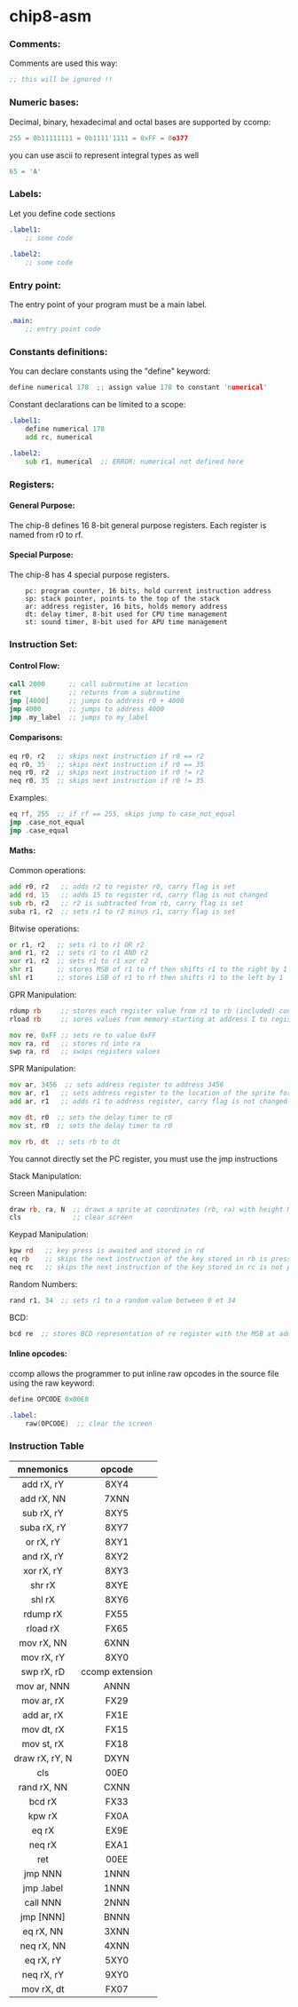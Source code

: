 # chip8-asm

### Comments:
Comments are used this way:

```asm
;; this will be ignored !!
```

### Numeric bases:
Decimal, binary, hexadecimal and octal bases are supported by ccomp:

```c++
255 = 0b11111111 = 0b1111'1111 = 0xFF = 0o377
```
you can use ascii to represent integral types as well
```c++
65 = 'A'
```

### Labels:
Let you define code sections
```asm
.label1:
    ;; some code
    
.label2:
    ;; some code
```

### Entry point:
The entry point of your program must be a main label.
```asm
.main:
    ;; entry point code
```


### Constants definitions:
You can declare constants using the "define" keyword:
```c
define numerical 178  ;; assign value 178 to constant 'numerical'
```

Constant declarations can be limited to a scope:

```asm
.label1:
    define numerical 178
    add rc, numerical

.label2:
    sub r1, numerical  ;; ERROR: numerical not defined here
``` 

### Registers:
#### General Purpose:
The chip-8 defines 16 8-bit general purpose registers. Each register is named from r0 to rf.

#### Special Purpose:
The chip-8 has 4 special purpose registers.

        pc: program counter, 16 bits, hold current instruction address
        sp: stack pointer, points to the top of the stack
        ar: address register, 16 bits, holds memory address
        dt: delay timer, 8-bit used for CPU time management
        st: sound timer, 8-bit used for APU time management

### Instruction Set:
#### Control Flow:

```asm
call 2000      ;; call subroutine at location
ret            ;; returns from a subroutine
jmp [4000]     ;; jumps to address r0 + 4000
jmp 4000       ;; jumps to address 4000
jmp .my_label  ;; jumps to my_label
```

#### Comparisons:

```asm
eq r0, r2   ;; skips next instruction if r0 == r2
eq r0, 35   ;; skips next instruction if r0 == 35
neq r0, r2  ;; skips next instruction if r0 != r2
neq r0, 35  ;; skips next instruction if r0 != 35
```

Examples:
```asm
eq rf, 255  ;; if rf == 255, skips jump to case_not_equal
jmp .case_not_equal
jmp .case_equal
```


#### Maths:
Common operations:
```asm
add r0, r2   ;; adds r2 to register r0, carry flag is set
add rd, 15   ;; adds 15 to register rd, carry flag is not changed
sub rb, r2   ;; r2 is subtracted from rb, carry flag is set
suba r1, r2  ;; sets r1 to r2 minus r1, carry flag is set
```

Bitwise operations:
```asm
or r1, r2   ;; sets r1 to r1 OR r2
and r1, r2  ;; sets r1 to r1 AND r2
xor r1, r2  ;; sets r1 to r1 xor r2
shr r1      ;; stores MSB of r1 to rf then shifts r1 to the right by 1
shl r1      ;; stores LSB of r1 to rf then shifts r1 to the left by 1
```

GPR Manipulation:
```asm
rdump rb     ;; stores each register value from r1 to rb (included) contiguously in memory starting from address I.
rload rb     ;; sores values from memory starting at address I to register r1 to rb (included).

mov re, 0xFF ;; sets re to value 0xFF
mov ra, rd   ;; stores rd into ra
swp ra, rd   ;; swaps registers values
```

SPR Manipulation:
```asm
mov ar, 3456  ;; sets address register to address 3456
mov ar, r1   ;; sets address register to the location of the sprite for the character in r1
add ar, r1   ;; adds r1 to address register, carry flag is not changed

mov dt, r0  ;; sets the delay timer to r0
mov st, r0  ;; sets the delay timer to r0

mov rb, dt  ;; sets rb to dt
```
You cannot directly set the PC register, you must use the jmp instructions

Stack Manipulation:

Screen Manipulation:
```asm
draw rb, ra, N  ;; draws a sprite at coordinates (rb, ra) with height N + 1 pixels
cls             ;; clear screen
```

Keypad Manipulation:
```asm
kpw rd   ;; key press is awaited and stored in rd
eq rb    ;; skips the next instruction of the key stored in rb is pressed
neq rc   ;; skips the next instruction of the key stored in rc is not pressed
```

Random Numbers:
```asm
rand r1, 34  ;; sets r1 to a random value between 0 et 34
```

BCD:
```asm
bcd re  ;; stores BCD representation of re register with the MSB at address I
```

#### Inline opcodes:
ccomp allows the programmer to put inline raw opcodes in the source file using the raw keyword:

```asm
define OPCODE 0x00E0

.label:
    raw(OPCODE)  ;; clear the screen
```



### Instruction Table

|    mnemonics   |      opcode     |
|:--------------:|:---------------:|
|   add rX, rY   |       8XY4      |
|   add rX, NN   |       7XNN      |
|   sub rX, rY   |       8XY5      |
|   suba rX, rY  |       8XY7      |
|    or rX, rY   |       8XY1      |
|   and rX, rY   |       8XY2      |
|   xor rX, rY   |       8XY3      |
|     shr rX     |       8XYE      |
|     shl rX     |       8XY6      |
|    rdump rX    |       FX55      |
|    rload rX    |       FX65      |
|   mov rX, NN   |       6XNN      |
|   mov rX, rY   |       8XY0      |
|   swp rX, rD   | ccomp extension |
|   mov ar, NNN  |       ANNN      |
|   mov ar, rX   |       FX29      |
|   add ar, rX   |       FX1E      |
|   mov dt, rX   |       FX15      |
|   mov st, rX   |       FX18      |
| draw rX, rY, N |       DXYN      |
|       cls      |       00E0      |
|   rand rX, NN  |       CXNN      |
|     bcd rX     |       FX33      |
|     kpw rX     |       FX0A      |
|      eq rX     |       EX9E      |
|     neq rX     |       EXA1      |
|       ret      |       00EE      |
|     jmp NNN    |       1NNN      |
|   jmp .label   |       1NNN      |
|    call NNN    |       2NNN      |
|    jmp [NNN]   |       BNNN      |
|    eq rX, NN   |       3XNN      |
|   neq rX, NN   |       4XNN      |
|    eq rX, rY   |       5XY0      |
|   neq rX, rY   |       9XY0      |
|   mov rX, dt   |       FX07      |
